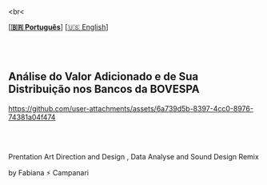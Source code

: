 <br<

\[**[🇧🇷 Português](README.pt_BR.md)**\] \[[🇺🇸 English](README.md)\]


<br><br>



## Análise do Valor Adicionado e de Sua Distribuição nos Bancos da BOVESPA

https://github.com/user-attachments/assets/6a739d5b-8397-4cc0-8976-74381a04f474

<br><br>

Prentation Art Direction and Design , Data Analyse and Sound Design Remix 

by Fabiana  ⚡️ Campanari 
